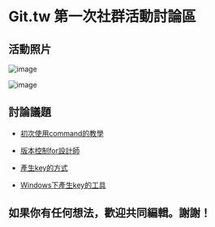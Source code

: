 Git.tw 第一次社群活動討論區
=========================

活動照片
-------------------------

![image](https://rawgit.com/git-tw/first-meeting/master/images/2015-05-30%2015.08.44.jpg)

![image](https://rawgit.com/git-tw/first-meeting/master/images/2015-05-30%2015.08.56.jpg)

討論議題
-------------------------

* [初次使用command的教學](https://try.github.io/levels/1/challenges/1)

* [版本控制for設計師](https://www.pixelapse.com/)

* [產生key的方式](https://help.github.com/articles/generating-ssh-keys/#platform-all)

* [Windows下產生key的工具](http://www.chiark.greenend.org.uk/~sgtatham/putty/download.html)

如果你有任何想法，歡迎共同編輯。謝謝！
-------------------------